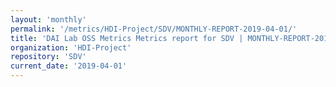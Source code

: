 ```yaml
---
layout: 'monthly'
permalink: '/metrics/HDI-Project/SDV/MONTHLY-REPORT-2019-04-01/'
title: 'DAI Lab OSS Metrics Metrics report for SDV | MONTHLY-REPORT-2019-04-01'
organization: 'HDI-Project'
repository: 'SDV'
current_date: '2019-04-01'
---
```

